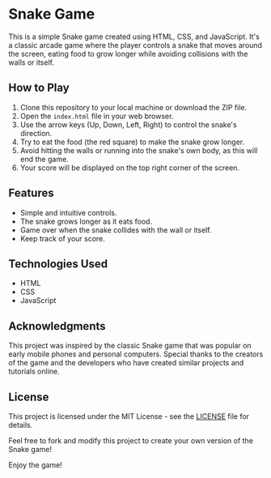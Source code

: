 # Snake Game

This is a simple Snake game created using HTML, CSS, and JavaScript. It's a classic arcade game where the player controls a snake that moves around the screen, eating food to grow longer while avoiding collisions with the walls or itself.

## How to Play

1. Clone this repository to your local machine or download the ZIP file.
2. Open the `index.html` file in your web browser.
3. Use the arrow keys (Up, Down, Left, Right) to control the snake's direction.
4. Try to eat the food (the red square) to make the snake grow longer.
5. Avoid hitting the walls or running into the snake's own body, as this will end the game.
6. Your score will be displayed on the top right corner of the screen.

## Features

- Simple and intuitive controls.
- The snake grows longer as it eats food.
- Game over when the snake collides with the wall or itself.
- Keep track of your score.

## Technologies Used

- HTML
- CSS
- JavaScript

## Acknowledgments

This project was inspired by the classic Snake game that was popular on early mobile phones and personal computers. Special thanks to the creators of the game and the developers who have created similar projects and tutorials online.

## License

This project is licensed under the MIT License - see the [LICENSE](LICENSE) file for details.

Feel free to fork and modify this project to create your own version of the Snake game!

Enjoy the game!
